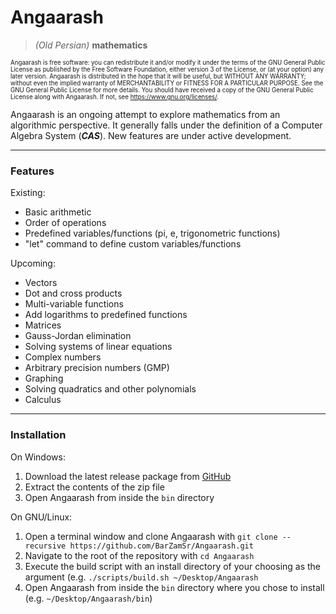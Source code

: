 
# Angaarash

>*(Old Persian)* **mathematics**

<sub><sup> Angaarash is free software: you can redistribute it and/or modify it under the terms of the GNU General Public License as published by the Free Software Foundation, either version 3 of the License, or (at your option) any later version.
Angaarash is distributed in the hope that it will be useful, but WITHOUT ANY WARRANTY; without even the implied warranty of MERCHANTABILITY or FITNESS FOR A PARTICULAR PURPOSE. See the GNU General Public License for more details.
You should have received a copy of the GNU General Public License along with Angaarash. If not, see <https://www.gnu.org/licenses/>.

Angaarash is an ongoing attempt to explore mathematics from an algorithmic perspective. It generally falls under the definition of a Computer Algebra System (***CAS***). New features are under active development.
___
### Features
Existing:
- Basic arithmetic
- Order of operations
- Predefined variables/functions (pi, e, trigonometric functions)
- "let" command to define custom variables/functions

Upcoming:
- Vectors
- Dot and cross products
- Multi-variable functions
- Add logarithms to predefined functions
- Matrices
- Gauss-Jordan elimination
- Solving systems of linear equations
- Complex numbers
- Arbitrary precision numbers (GMP)
- Graphing
- Solving quadratics and other polynomials
- Calculus
___
### Installation
On Windows:
1. Download the latest release package from [GitHub](https://github.com/BarZamSr/Angaarash/releases)
2. Extract the contents of the zip file
3. Open Angaarash from inside the `bin` directory

On GNU/Linux:
1. Open a terminal window and clone Angaarash with `git clone --recursive https://github.com/BarZamSr/Angaarash.git`
2. Navigate to the root of the repository with `cd Angaarash`
3. Execute the build script with an install directory of your choosing as the argument (e.g. `./scripts/build.sh ~/Desktop/Angaarash`
4. Open Angaarash from inside the `bin` directory where you chose to install (e.g. `~/Desktop/Angaarash/bin`)

